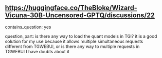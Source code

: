 ## https://huggingface.co/TheBloke/Wizard-Vicuna-30B-Uncensored-GPTQ/discussions/22

contains_question: yes

question_part: is there any way to load the quant models in TGI? it is a good solution for my use because it allows multiple simultaneous requests different from TGWEBUI, or is there any way to multiple requests in TGWEBUI I have doubts about it